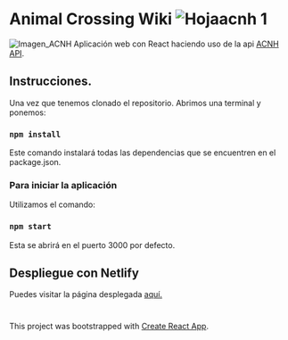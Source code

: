 # Animal Crossing Wiki ![Hojaacnh 1](https://user-images.githubusercontent.com/92334866/206874302-cefc3bfc-c3e3-4db1-81e3-c9e4687c8ce7.png)
![Imagen_ACNH](https://animal-crossing.com/new-horizons/assets/img/share-fb.jpg)
Aplicación web con React haciendo uso de la api [ACNH API](http://acnhapi.com).

## Instrucciones.
Una vez que tenemos clonado el repositorio. Abrimos una terminal y ponemos:
### `npm install`
Este comando instalará todas las dependencias que se encuentren en el package.json.
 ### Para iniciar la aplicación
 Utilizamos el comando:
 ### `npm start`
 Esta se abrirá en el puerto 3000 por defecto.

## Despliegue con Netlify
Puedes visitar la página desplegada [aquí.](https://jazzy-fairy-7663fc.netlify.app)
#
This project was bootstrapped with [Create React App](https://github.com/facebook/create-react-app).
